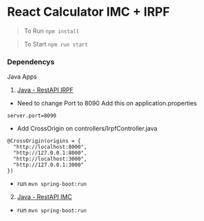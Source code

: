 # React Calculator IMC + IRPF 

> To Run
`npm install`

> To Start
`npm run start`

### Dependencys
Java Apps
1. [Java - RestAPI IRPF](https://github.com/prof-emilio-resende/java-rest-api)
  - Need to change Port to 8090
  Add this on application.properties
  ```
  server.port=8090
  ```
  - Add CrossOrigin on controllers/IrpfController.java
  ```
  @CrossOrigin(origins = {
    "http://localhost:8000", 
    "http://127.0.0.1:8000",
    "http://localhost:3000", 
    "http://127.0.0.1:3000"
  })
  ```
  - run
  `mvn spring-boot:run`
2. [Java - RestAPI IMC](https://github.com/prof-emilio-resende/java-imc-calc-api)
  - run
  `mvn spring-boot:run`